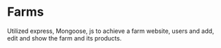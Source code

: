 # Farms
Utilized express, Mongoose, js to achieve a farm website, users and add, edit and show the farm and its products.
